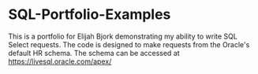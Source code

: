 # SQL-Portfolio-Examples

This is a portfolio for Elijah Bjork demonstrating my ability to write SQL Select requests. The code is designed to make requests from the Oracle's default HR schema. The schema can be accessed at
https://livesql.oracle.com/apex/
